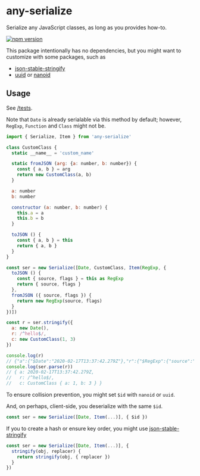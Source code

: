 # any-serialize

Serialize any JavaScript classes, as long as you provides how-to.

[![npm version](https://badge.fury.io/js/any-serialize.svg)](https://badge.fury.io/js/any-serialize)

This package intentionally has no dependencies, but you might want to customize with some packages, such as

- [json-stable-stringify](https://github.com/substack/json-stable-stringify)
- [uuid](https://github.com/uuidjs/uuid) or [nanoid](https://github.com/ai/nanoid)

## Usage

See [/tests](/tests).

Note that `Date` is already serialable via this method by default; however, `RegExp`, `Function` and `Class` might not be.

```js
import { Serialize, Item } from 'any-serialize'

class CustomClass {
  static __name__ = 'custom_name'

  static fromJSON (arg: {a: number, b: number}) {
    const { a, b } = arg
    return new CustomClass(a, b)
  }

  a: number
  b: number

  constructor (a: number, b: number) {
    this.a = a
    this.b = b
  }

  toJSON () {
    const { a, b } = this
    return { a, b }
  }
}

const ser = new Serialize([Date, CustomClass, Item(RegExp, {
  toJSON () {
    const { source, flags } = this as RegExp
    return { source, flags }
  },
  fromJSON ({ source, flags }) {
    return new RegExp(source, flags)
  }
})])

const r = ser.stringify({
  a: new Date(),
  r: /^hello$/,
  c: new CustomClass(1, 3)
})

console.log(r)
// {"a":{"$Date":"2020-02-17T13:37:42.279Z"},"r":{"$RegExp":{"source":"^hello$","flags":""}},"c":{"$custom_name":{"a":1,"b":3}}}
console.log(ser.parse(r))
// { a: 2020-02-17T13:37:42.279Z,
//   r: /^hello$/,
//   c: CustomClass { a: 1, b: 3 } }
```

To ensure collision prevention, you might set `$id` with `nanoid` or `uuid`.

And, on perhaps, client-side, you deserialize with the same `$id`.

```ts
const ser = new Serialize([Date, Item(...)], { $id })
```

If you to create a hash or ensure key order, you might use [json-stable-stringify](https://github.com/substack/json-stable-stringify)

```ts
const ser = new Serialize([Date, Item(...)], {
  stringify(obj, replacer) {
    return stringify(obj, { replacer })
  }
})
```
